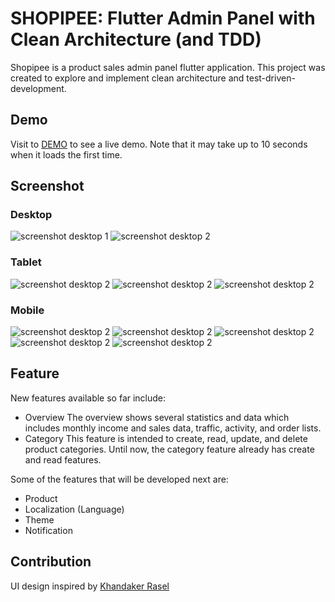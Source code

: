 # SHOPIPEE: Flutter Admin Panel with Clean Architecture (and TDD)

Shopipee is a product sales admin panel flutter application. This project was created to explore and implement clean architecture and test-driven-development.

## Demo

Visit to [DEMO](https://shopipee.web.app/) to see a live demo. Note that it may take up to 10 seconds when it loads the first time.

## Screenshot

### Desktop

![screenshot desktop 1](https://github.com/erderis/shopipee/blob/master/screenshot/desktop-1.png?raw=true)
![screenshot desktop 2](https://github.com/erderis/shopipee/blob/master/screenshot/desktop-2.png?raw=true)

### Tablet

![screenshot desktop 2](https://github.com/erderis/shopipee/blob/master/screenshot/tablet-1.png?raw=true)
![screenshot desktop 2](https://github.com/erderis/shopipee/blob/master/screenshot/tablet-2.png?raw=true)
![screenshot desktop 2](https://github.com/erderis/shopipee/blob/master/screenshot/tablet-3.png?raw=true)

### Mobile

![screenshot desktop 2](https://github.com/erderis/shopipee/blob/master/screenshot/mobile-1.png?raw=true)
![screenshot desktop 2](https://github.com/erderis/shopipee/blob/master/screenshot/mobile-2.png?raw=true)
![screenshot desktop 2](https://github.com/erderis/shopipee/blob/master/screenshot/mobile-3.png?raw=true)
![screenshot desktop 2](https://github.com/erderis/shopipee/blob/master/screenshot/mobile-4.png?raw=true)
![screenshot desktop 2](https://github.com/erderis/shopipee/blob/master/screenshot/mobile-5.png?raw=true)

## Feature

New features available so far include:

- Overview
  The overview shows several statistics and data which includes monthly income and sales data, traffic, activity, and order lists.
- Category
  This feature is intended to create, read, update, and delete product categories. Until now, the category feature already has create and read features.

Some of the features that will be developed next are:

- Product
- Localization (Language)
- Theme
- Notification

## Contribution

UI design inspired by [Khandaker Rasel](https://dribbble.com/shots/6568944-Analytics-Admin-UI-Design)
